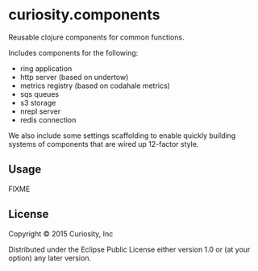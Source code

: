 # curiosity.components

Reusable clojure components for common functions.

Includes components for the following:

- ring application
- http server (based on undertow)
- metrics registry (based on codahale metrics)
- sqs queues
- s3 storage
- nrepl server
- redis connection

We also include some settings scaffolding to enable quickly building
systems of components that are wired up 12-factor style.

## Usage

FIXME

## License

Copyright © 2015 Curiosity, Inc

Distributed under the Eclipse Public License either version 1.0 or (at
your option) any later version.
